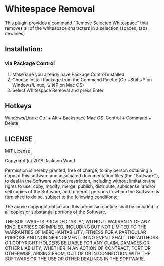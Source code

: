 Whitespace Removal
=====================

This plugin provides a command "Remove Selected Whitespace" that removes all of the whitespace characters in a selection (spaces, tabs, newlines)

## Installation: ##

### via Package Control ###

1. Make sure you already have Package Control installed
2. Choose Install Package from the Command Palette (Ctrl+Shift+P on Windows/Linux, ⇧⌘P on Mac OS)
3. Select Whitespace Removal and press Enter

## Hotkeys ##

Windows/Linux: Ctrl + Alt + Backspace
Mac OS: Control + Command + Delete

## LICENSE ##

MIT License

Copyright (c) 2018 Jackson Wood

Permission is hereby granted, free of charge, to any person obtaining a copy
of this software and associated documentation files (the "Software"), to deal
in the Software without restriction, including without limitation the rights
to use, copy, modify, merge, publish, distribute, sublicense, and/or sell
copies of the Software, and to permit persons to whom the Software is
furnished to do so, subject to the following conditions:

The above copyright notice and this permission notice shall be included in all
copies or substantial portions of the Software.

THE SOFTWARE IS PROVIDED "AS IS", WITHOUT WARRANTY OF ANY KIND, EXPRESS OR
IMPLIED, INCLUDING BUT NOT LIMITED TO THE WARRANTIES OF MERCHANTABILITY,
FITNESS FOR A PARTICULAR PURPOSE AND NONINFRINGEMENT. IN NO EVENT SHALL THE
AUTHORS OR COPYRIGHT HOLDERS BE LIABLE FOR ANY CLAIM, DAMAGES OR OTHER
LIABILITY, WHETHER IN AN ACTION OF CONTRACT, TORT OR OTHERWISE, ARISING FROM,
OUT OF OR IN CONNECTION WITH THE SOFTWARE OR THE USE OR OTHER DEALINGS IN THE
SOFTWARE.
